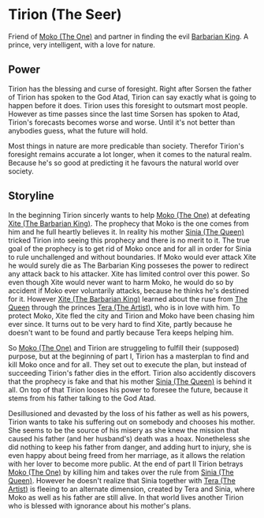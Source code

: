 Tirion (The Seer)
=================

Friend of [Moko (The One)](moko.md) and partner in finding the evil [Barbarian King](xite.md).
A prince, very intelligent, with a love for nature.


Power
-----

Tirion has the blessing and curse of foresight. 
Right after Sorsen the father of Tirion has spoken to the God Atad, Tirion can say exactly what is going to happen before it does.
Tirion uses this foresight to outsmart most people.
However as time passes since the last time Sorsen has spoken to Atad, Tirion's forecasts becomes worse and worse.
Until it's not better than anybodies guess, what the future will hold.

Most things in nature are more predicable than society.
Therefor Tirion's foresight remains accurate a lot longer, when it comes to the natural realm.
Because he's so good at predicting it he favours the natural world over society. 


Storyline
---------

In the beginning Tirion sincerly wants to help [Moko (The One)](moko.md) at defeating [Xite (The Barbarian King)](xite.md).
The prophecy that Moko is the one comes from him and he full heartly believes it.
In reality his mother [Sinia (The Queen)](sinia.md) tricked Tirion into seeing this prophecy and there is no merit to it.
The true goal of the prophecy is to get rid of Moko once and for all in order for Sinia to rule unchallenged and without boundaries.
If Moko would ever attack Xite he would surely die as The Barbarian King posseses the power to redirect any attack back to his attacker.
Xite has limited control over this power.
So even though Xite would never want to harm Moko, he would do so by accident if Moko ever voluntarily attacks, because he thinks he's destined for it.
However [Xite (The Barbarian King)](xite.md) learned about the ruse from [The Queen](sinia.md) through the princes [Tera (The Artist)](tera.md), who is in love with him.
To protect Moko, Xite fled the city and Tirion and Moko have been chasing him ever since.
It turns out to be very hard to find Xite, partly because he doesn't want to be found and partly because Tera keeps helping him.

So [Moko (The One)](moko.md) and Tirion are struggeling to fulfill their (supposed) purpose, but at the beginning of part I, Tirion has a masterplan to find and kill Moko once and for all.
They set out to execute the plan, but instead of succeeding Tirion's father dies in the effort.
Tirion also accidently discovers that the prophecy is fake and that his mother [Sinia (The Queen)](sinia.md) is behind it all.
On top of that Tirion looses his power to foresee the future, because it stems from his father talking to the God Atad.

Desillusioned and devasted by the loss of his father as well as his powers, Tirion wants to take his suffering out on somebody and chooses his mother. 
She seems to be the source of his misery as she knew the mission that caused his father (and her husband's) death was a hoax.
Nonetheless she did nothing to keep his father from danger, and adding hurt to injury, she is even happy about being freed from her marriage, as it allows the relation with her lover to become more public.
At the end of part II Tirion betrays [Moko (The One)](moko.md) by killing him and takes over the rule from [Sinia (The Queen)](sinia.md). 
However he doesn't realize that Sinia together with [Tera (The Artist)](tera.md) is fleeing to an alternate dimension, created by Tera and Sinia, where Moko as well as his father are still alive. In that world lives another Tirion who is blessed with ignorance about his mother's plans.
